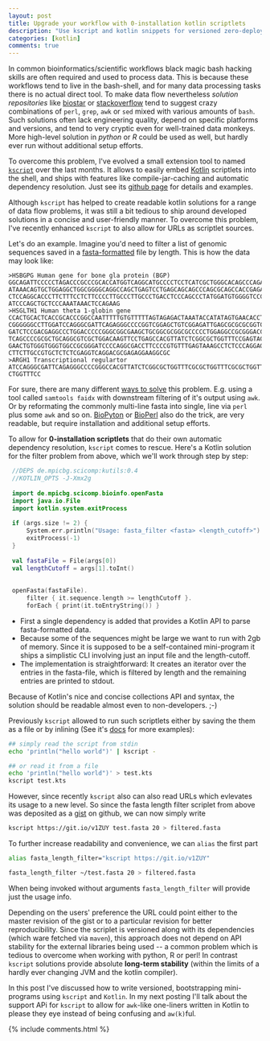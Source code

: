 ```yaml
---
layout: post
title: Upgrade your workflow with 0-installation kotlin scriptlets
description: "Use kscript and kotlin snippets for versioned zero-deployment tool development"
categories: [kotlin]
comments: true
---
```



In common bioinformatics/scientific workflows black magic bash hacking skills are often required and used to process data. This is because these workflows tend to live in the bash-shell, and for many data processing tasks there is no actual direct tool. To make data flow nevertheless _solution repositories_ like [biostar](https://www.biostars.org/) or [stackoverflow](http://stackoverflow.com/) tend to suggest crazy combinations of `perl`, `grep`, `awk` or `sed` mixed with various amounts of `bash`. Such solutions often lack engineering quality, depend on specific platforms and versions, and tend to very cryptic even for well-trained data monkeys. More high-level solution in _python_ or _R_ could be used as well, but hardly ever run without additional setup efforts.
   
To overcome this problem, I've evolved a small extension tool to named [`kscript`](https://github.com/holgerbrandl/kscript) over the last months. It allows to easily embed [Kotlin](https://kotlinlang.org/) scriptlets into the shell, and ships with features like compile-jar-caching and automatic dependency resolution. Just see its [github page](https://github.com/holgerbrandl/kscript) for details and examples.  


Although `kscript` has helped to create readable kotlin solutions for a range of data flow problems, it was still a bit tedious to ship around developed solutions in a concise and user-friendly manner. To overcome this problem, I've recently enhanced `kscript` to also allow for URLs as scriptlet sources.

Let's do an example. Imagine you'd need to filter a list of genomic sequences saved in a [fasta-formatted](https://en.wikipedia.org/wiki/FASTA_format) file by length. This is how the data may look like:

```
>HSBGPG Human gene for bone gla protein (BGP)
GGCAGATTCCCCCTAGACCCGCCCGCACCATGGTCAGGCATGCCCCTCCTCATCGCTGGGCACAGCCCAGAGGGT
ATAAACAGTGCTGGAGGCTGGCGGGGCAGGCCAGCTGAGTCCTGAGCAGCAGCCCAGCGCAGCCACCGAGACACC
CTCCAGGCACCCTTCTTTCCTCTTCCCCTTGCCCTTGCCCTGACCTCCCAGCCCTATGGATGTGGGGTCCCCATC
ATCCCAGCTGCTCCCAAATAAACTCCAGAAG
>HSGLTH1 Human theta 1-globin gene
CCACTGCACTCACCGCACCCGGCCAATTTTTGTGTTTTTAGTAGAGACTAAATACCATATAGTGAACACCTAAGA
CGGGGGGCCTTGGATCCAGGGCGATTCAGAGGGCCCCGGTCGGAGCTGTCGGAGATTGAGCGCGCGCGGTCCCGG
GATCTCCGACGAGGCCCTGGACCCCCGGGCGGCGAAGCTGCGGCGCGGCGCCCCCTGGAGGCCGCGGGACCCCTG
TCAGCCCCGCGCTGCAGGCGTCGCTGGACAAGTTCCTGAGCCACGTTATCTCGGCGCTGGTTTCCGAGTACCGCT
GAACTGTGGGTGGGTGGCCGCGGGATCCCCAGGCGACCTTCCCCGTGTTTGAGTAAAGCCTCTCCCAGGAGCAGC
CTTCTTGCCGTGCTCTCTCGAGGTCAGGACGCGAGAGGAAGGCGC
>ARGH1 Transcriptional regulartor
ATCCAGGGCGATTCAGAGGGCCCCGGGCCACGTTATCTCGGCGCTGGTTTCGCGCTGGTTTCGCGCTGGTTTCGC
CTGGTTTCC
```
 
 For sure, there are many different [ways to solve](https://www.biostars.org/p/79202/) this problem. E.g. using a tool called `samtools faidx` with downstream filtering of it's output using `awk`. Or by reformating the commonly multi-line fasta into single, line via `perl` plus some `awk` and so on. [BioPyton](https://github.com/biopython/biopython.github.io/) or [BioPerl](http://bioperl.org/) also do the trick, are very readable, but require installation and additional setup efforts.

To allow for **0-installation scriptlets** that do their own automatic dependency resolution, `kscript` comes to rescue. Here's a  Kotlin solution for the filter problem from above, which we'll work through step by step:
 
```kotlin
 //DEPS de.mpicbg.scicomp:kutils:0.4
 //KOTLIN_OPTS -J-Xmx2g
 
 import de.mpicbg.scicomp.bioinfo.openFasta
 import java.io.File
 import kotlin.system.exitProcess
 
 if (args.size != 2) {
     System.err.println("Usage: fasta_filter <fasta> <length_cutoff>")
     exitProcess(-1)
 }
 
 val fastaFile = File(args[0])
 val lengthCutoff = args[1].toInt()
 
 
 openFasta(fastaFile).
     filter { it.sequence.length >= lengthCutoff }.
     forEach { print(it.toEntryString()) }
```

* First a single dependency is added that provides a Kotlin API to parse fasta-formatted data. 
* Because some of the sequences might be large we want to run with 2gb of memory. Since it is supposed to be a self-contained mini-program it ships a simplistic CLI involving just an input file and the length-cutoff. 
* The implementation is straightforward: It creates an iterator over the entries in the fasta-file, which is filtered by length and the remaining entries are printed to stdout. 

Because of Kotlin's nice and concise collections API and syntax, the solution should be readable almost even to non-developers. ;-)

Previously `kscript` allowed to run such scriptlets either by saving the them as a file or by inlining (See it's [docs]((https://github.com/holgerbrandl/kscript)) for more examples):

```bash
## simply read the script from stdin
echo 'println("hello world")' | kscript -

## or read it from a file
echo 'println("hello world")' > test.kts
kscript test.kts
```

However, since recently `kscript` also can also read URLs which evlevates its usage to a new level. So since the fasta length filter scriplet from above was deposited as a [gist](https://gist.github.com/holgerbrandl/521a5e9b1eb0d5b443b82cf13f66074f) on github, we can now simply write

```bash
kscript https://git.io/v1ZUY test.fasta 20 > filtered.fasta
```

To further increase readability and convenience, we can `alias` the first part

```bash
alias fasta_length_filter="kscript https://git.io/v1ZUY"

fasta_length_filter ~/test.fasta 20 > filtered.fasta
```

When being invoked without arguments `fasta_length_filter` will provide just the usage info.

Depending on the users' preference the URL could point either to the master revision of the gist or to a particular revision for better reproducibility. Since the scriplet is versioned along with its dependencies (which ware fetched via `maven`), this approach does not depend on API stability for the external libraries being used -- a common problem which is tedious to overcome when working with python, R or perl! In contrast `kscript` solutions provide absolute **long-term stability** (within the limits of a hardly ever changing JVM and the kotlin compiler).

In this post I've discussed how to write versioned, bootstrapping mini-programs using `kscript` and `Kotlin`. In my next posting I'll talk about the support APi for `kscript` to allow for `awk`-like one-liners written in Kotlin to please they eye instead of being confusing and `aw(k)`ful.
 

{% include comments.html %}
